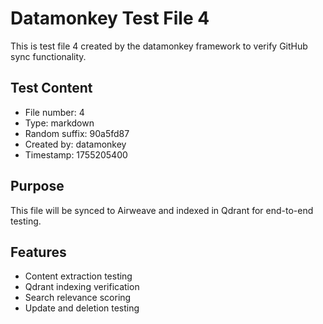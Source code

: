# Datamonkey Test File 4

This is test file 4 created by the datamonkey framework to verify GitHub sync functionality.

## Test Content
- File number: 4
- Type: markdown
- Random suffix: 90a5fd87
- Created by: datamonkey
- Timestamp: 1755205400

## Purpose
This file will be synced to Airweave and indexed in Qdrant for end-to-end testing.

## Features
- Content extraction testing
- Qdrant indexing verification
- Search relevance scoring
- Update and deletion testing
